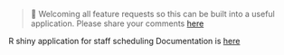 >:loudspeaker: Welcoming all feature requests so this can be built into a useful application. Please share your comments [here](https://forms.gle/Pmo3yxccwizmmif89)

R shiny application for staff scheduling
Documentation is [here](https://www.foyi.co.nz/posts/apps/apps_schedulershiny/)
